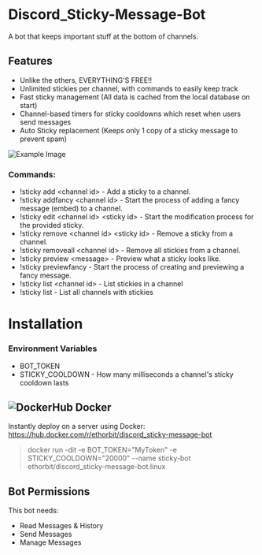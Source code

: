 # Discord_Sticky-Message-Bot
A bot that keeps important stuff at the bottom of channels.

## Features
* Unlike the others, EVERYTHING'S FREE!!
* Unlimited stickies per channel, with commands to easily keep track
* Fast sticky management (All data is cached from the local database on start)
* Channel-based timers for sticky cooldowns which reset when users send messages
* Auto Sticky replacement (Keeps only 1 copy of a sticky message to prevent spam)

![Example Image](https://i.imgur.com/2RUZb2q.png)

### Commands:
* !sticky add \<channel id\> <discord message> - Add a sticky to a channel.
* !sticky addfancy \<channel id\> - Start the process of adding a fancy message (embed) to a channel.
* !sticky edit \<channel id\> \<sticky id\> - Start the modification process for the provided sticky.
* !sticky remove \<channel id\> \<sticky id\> - Remove a sticky from a channel.
* !sticky removeall \<channel id\> - Remove all stickies from a channel.
* !sticky preview \<message\> - Preview what a sticky looks like.
* !sticky previewfancy - Start the process of creating and previewing a fancy message.
* !sticky list \<channel id\> - List stickies in a channel
* !sticky list - List all channels with stickies
    
# Installation
### Environment Variables
* BOT_TOKEN
* STICKY_COOLDOWN - How many milliseconds a channel's sticky cooldown lasts

## ![DockerHub](https://i.imgur.com/tItmtNW.png) Docker
Instantly deploy on a server using Docker: https://hub.docker.com/r/ethorbit/discord_sticky-message-bot
> docker run -dit -e BOT_TOKEN="MyToken" -e STICKY_COOLDOWN="20000" --name sticky-bot ethorbit/discord_sticky-message-bot:linux



## Bot Permissions
This bot needs:
* Read Messages & History
* Send Messages
* Manage Messages
